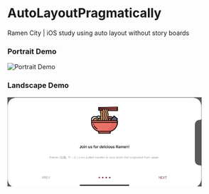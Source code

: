 # AutoLayoutPragmatically
Ramen City | iOS study using auto layout without story boards
<p float="left">
  <h3>Portrait Demo </h3>
  <img src="Demo/ramencity_verticalhd.gif" width="200" title="Portrait Demo">
  <h3>Landscape Demo </h3>
  <img src="Demo/ramencity_horizontalhd.gif" height="200" title="Landscape Demo">
</p>
